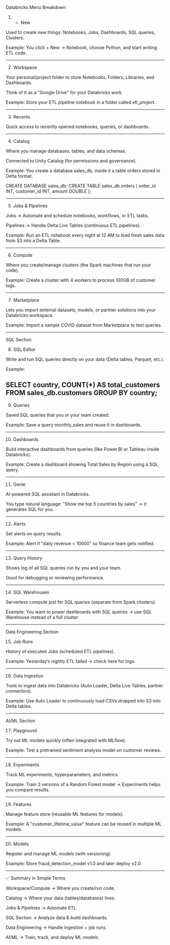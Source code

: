 Databricks Menu Breakdown

1. + New

Used to create new things: Notebooks, Jobs, Dashboards, SQL queries, Clusters.

Example: You click + New → Notebook, choose Python, and start writing ETL code.

---

2. Workspace

Your personal/project folder to store Notebooks, Folders, Libraries, and Dashboards.

Think of it as a "Google Drive" for your Databricks work.

Example: Store your ETL pipeline notebook in a folder called etl_project.

---

3. Recents

Quick access to recently opened notebooks, queries, or dashboards.

---

4. Catalog

Where you manage databases, tables, and data schemas.

Connected to Unity Catalog (for permissions and governance).

Example: You create a database sales_db, inside it a table orders stored in Delta format.


CREATE DATABASE sales_db;
CREATE TABLE sales_db.orders (
  order_id INT,
  customer_id INT,
  amount DOUBLE
);


---

5. Jobs & Pipelines

Jobs → Automate and schedule notebooks, workflows, or ETL tasks.

Pipelines → Handle Delta Live Tables (continuous ETL pipelines).

Example: Run an ETL notebook every night at 12 AM to load fresh sales data from S3 into a Delta Table.

---

6. Compute

Where you create/manage clusters (the Spark machines that run your code).

Example: Create a cluster with 4 workers to process 100GB of customer logs.

---

7. Marketplace

Lets you import external datasets, models, or partner solutions into your Databricks workspace.

Example: Import a sample COVID dataset from Marketplace to test queries.

---

SQL Section

8. SQL Editor

Write and run SQL queries directly on your data (Delta tables, Parquet, etc.).

Example:


SELECT country, COUNT(*) AS total_customers
FROM sales_db.customers
GROUP BY country;
---

9. Queries

Saved SQL queries that you or your team created.

Example: Save a query monthly_sales and reuse it in dashboards.

---

10. Dashboards

Build interactive dashboards from queries (like Power BI or Tableau inside Databricks).

Example: Create a dashboard showing Total Sales by Region using a SQL query.

---

11. Genie

AI-powered SQL assistant in Databricks.

You type natural language: "Show me top 5 countries by sales" → it generates SQL for you.

---

12. Alerts

Set alerts on query results.

Example: Alert if "daily revenue < 10000" so finance team gets notified.

---

13. Query History

Shows log of all SQL queries run by you and your team.

Good for debugging or reviewing performance.

---

14. SQL Warehouses

Serverless compute just for SQL queries (separate from Spark clusters).

Example: You want to power dashboards with SQL queries → use SQL Warehouse instead of a full cluster.

---

Data Engineering Section

15. Job Runs

History of executed Jobs (scheduled ETL pipelines).

Example: Yesterday’s nightly ETL failed → check here for logs.

---

16. Data Ingestion

Tools to ingest data into Databricks (Auto Loader, Delta Live Tables, partner connectors).

Example: Use Auto Loader to continuously load CSVs dropped into S3 into Delta tables.

---

AI/ML Section

17. Playground

Try out ML models quickly (often integrated with MLflow).

Example: Test a pretrained sentiment analysis model on customer reviews.

---

18. Experiments

Track ML experiments, hyperparameters, and metrics.

Example: Train 3 versions of a Random Forest model → Experiments helps you compare results.

---

19. Features

Manage feature store (reusable ML features for models).

Example: A "customer_lifetime_value" feature can be reused in multiple ML models.

---

20. Models

Register and manage ML models (with versioning).

Example: Store fraud_detection_model v1.0 and later deploy v2.0.

---

✅ Summary in Simple Terms

Workspace/Compute → Where you create/run code.

Catalog → Where your data (tables/databases) lives.

Jobs & Pipelines → Automate ETL.

SQL Section → Analyze data & build dashboards.

Data Engineering → Handle ingestion + job runs.

AI/ML → Train, track, and deploy ML models.
